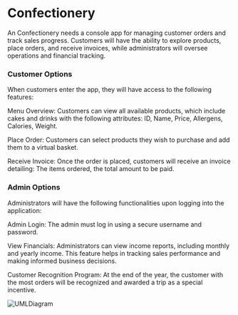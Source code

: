 
# Confectionery

An Confectionery needs a console app for managing customer orders and track sales progress. Customers will have the ability to explore products, place orders, and receive invoices, while administrators will oversee operations and financial tracking.

### Customer Options
When customers enter the app, they will have access to the following features:

Menu Overview: Customers can view all available products, which include cakes and drinks with the following attributes: ID, Name, Price, Allergens, Calories, Weight.

Place Order: Customers can select products they wish to purchase and add them to a virtual basket.

Receive Invoice: Once the order is placed, customers will receive an invoice detailing: The items ordered, the total amount to be paid.

 ### Admin Options
Administrators will have the following functionalities upon logging into the application:

Admin Login: The admin must log in using a secure username and password.

View Financials: Administrators can view income reports, including monthly and yearly income.
This feature helps in tracking sales performance and making informed business decisions.

Customer Recognition Program:
At the end of the year, the customer with the most orders will be recognized and awarded a trip as a special incentive.

![UMLDiagram](https://github.com/user-attachments/assets/67652380-8808-4a5d-b6d7-d24aaef5687e)

